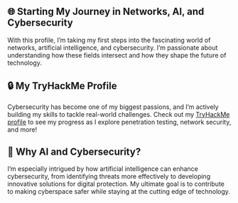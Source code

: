 ## 🌐 Starting My Journey in Networks, AI, and Cybersecurity

With this profile, I’m taking my first steps into the fascinating world of networks, artificial intelligence, and cybersecurity. I’m passionate about understanding how these fields intersect and how they shape the future of technology.

## 🔒 My TryHackMe Profile

Cybersecurity has become one of my biggest passions, and I’m actively building my skills to tackle real-world challenges. Check out my [TryHackMe profile](https://tryhackme.com/p/<hackedbybackdoor>) to see my progress as I explore penetration testing, network security, and more!

## 🤖 Why AI and Cybersecurity?

I’m especially intrigued by how artificial intelligence can enhance cybersecurity, from identifying threats more effectively to developing innovative solutions for digital protection. My ultimate goal is to contribute to making cyberspace safer while staying at the cutting edge of technology.
